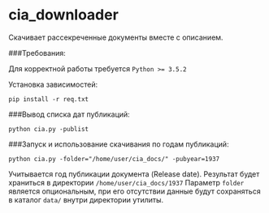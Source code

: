 # cia_downloader
Скачивает рассекреченные документы вместе с описанием.

###Требования:

Для корректной работы требуется ```Python >= 3.5.2```

Установка зависимостей:
```commandline
pip install -r req.txt
```

###Вывод списка дат публикаций:

```commandline
python cia.py -publist
```

###Запуск и использование скачивания по годам публикаций:

```commandline
python cia.py -folder="/home/user/cia_docs/" -pubyear=1937
```

Учитывается год публикации документа (Release date).
Результат будет храниться в директории ```/home/user/cia_docs/1937```
Параметр ```folder``` является опциональным, при его отсутствии данные будут сохраняться в каталог ```data/``` внутри директории утилиты.